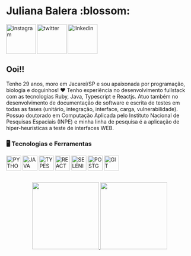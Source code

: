 
<div dsplay="inline-block">
 
 <h1 align="left">Juliana Balera :blossom: </h1>
 <a href="https://www.instagram.com/balerajuliana/">
    <img align="left" width="80px" src="https://i.ibb.co/qkGSp1D/instagram.png](https://user-images.githubusercontent.com/71658206/209562728-f9fb2329-b93c-4e5e-8147-bf37dcee639f.png" alt="instagram" style="vertical-align:top;">
  </a> 
  <a href="https://twitter.com/JulianaBalera">
    <img align="left" width="80px" src="https://i.ibb.co/ZcFHDpv/twitter.png](https://user-images.githubusercontent.com/71658206/209562738-a4e1403c-6cf8-4981-af7a-5b98f948b88b.png" alt="twitter" style="vertical-align:top;">
  </a>
  <a href="https://www.linkedin.com/in/juliana-balera-5b6860200/">
    <img width="80px" src="https://i.ibb.co/RyZx12b/linkedin.png](https://user-images.githubusercontent.com/71658206/209562742-beade288-0be5-474d-a1e3-944d65851c31.png" alt="linkedin" style="vertical-align:top;">
  </a>
</div>

## Ooi!!
Tenho 29 anos, moro em Jacareí/SP e sou apaixonada por programação, biologia e doguinhos! ❤ Tenho experiência no desenvolvimento fullstack com as tecnologias Ruby, Java, Typescript e Reactjs. Atuo também no desenvolvimento de documentação de software e escrita de testes em todas as fases (unitário, integração, interface, carga, vulnerabilidade). Possuo doutorado em Computação Aplicada pelo Instituto Nacional de Pesquisas Espaciais (INPE) e minha linha de pesquisa é a aplicação de hiper-heurísticas a teste de interfaces WEB.

### 🖥️ Tecnologias e Ferramentas 
<p align="left">
<img width="40px" src="https://cdn.jsdelivr.net/gh/devicons/devicon/icons/python/python-original.svg" title = "PYTHON"/>
<img width="40px" src="https://cdn.jsdelivr.net/gh/devicons/devicon/icons/java/java-original.svg" title = "JAVA"/>
<img width="40px" src="https://cdn.jsdelivr.net/gh/devicons/devicon/icons/typescript/typescript-original.svg" title = "TYPESCRIPT"/>
<img width="40px" src="https://cdn.jsdelivr.net/gh/devicons/devicon/icons/react/react-original.svg" title = "REACT"/>
<img width="40px" src="https://cdn.jsdelivr.net/gh/devicons/devicon/icons/selenium/selenium-original.svg" title = "SELENIUM"/>
<img width="40px" src="https://cdn.jsdelivr.net/gh/devicons/devicon/icons/postgresql/postgresql-original.svg" title = "POSTGRESQL"/>
<img width="40px" src="https://cdn.jsdelivr.net/gh/devicons/devicon/icons/git/git-original.svg" title = "GIT"/>
</p>

##
<p align="center">
<a href="https://github.com/balerajuliana">
  <img height="180em" src="https://github-readme-stats-eight-theta.vercel.app/api?username=balerajuliana&show_icons=true&theme=algolia&include_all_commits=true&count_private=true"/>
  <img height="180em" src="https://github-readme-stats-eight-theta.vercel.app/api/top-langs/?username=balerajuliana&layout=compact&langs_count=8&theme=algolia"/>
</a>
</p>

